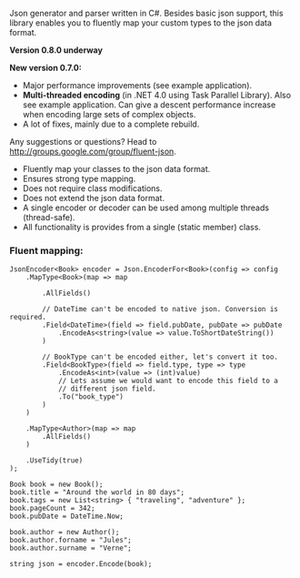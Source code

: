 Json generator and parser written in C#. Besides basic json support, this library enables you to fluently map your custom types  to the json data format.

**Version 0.8.0 underway**

**New version 0.7.0:**

  * Major performance improvements (see example application).
  * **Multi-threaded encoding** (in .NET 4.0 using Task Parallel Library). Also see example application. Can give a descent performance increase when encoding large sets of complex objects.
  * A lot of fixes, mainly due to a complete rebuild.

Any suggestions or questions? Head to http://groups.google.com/group/fluent-json.

  * Fluently map your classes to the json data format.
  * Ensures strong type mapping.
  * Does not require class modifications.
  * Does not extend the json data format.
  * A single encoder or decoder can be used among multiple threads (thread-safe).
  * All functionality is provides from a single (static member) class.

### Fluent mapping: ###

```
JsonEncoder<Book> encoder = Json.EncoderFor<Book>(config => config
    .MapType<Book>(map => map

        .AllFields()

        // DateTime can't be encoded to native json. Conversion is required.
        .Field<DateTime>(field => field.pubDate, pubDate => pubDate
            .EncodeAs<string>(value => value.ToShortDateString())
        )

        // BookType can't be encoded either, let's convert it too.
        .Field<BookType>(field => field.type, type => type
            .EncodeAs<int>(value => (int)value)
            // Lets assume we would want to encode this field to a
            // different json field.
            .To("book_type")
        )
    )

    .MapType<Author>(map => map
        .AllFields()
    )

    .UseTidy(true)
);

Book book = new Book();
book.title = "Around the world in 80 days";
book.tags = new List<string> { "traveling", "adventure" };
book.pageCount = 342;
book.pubDate = DateTime.Now;

book.author = new Author();
book.author.forname = "Jules";
book.author.surname = "Verne";

string json = encoder.Encode(book);
```
